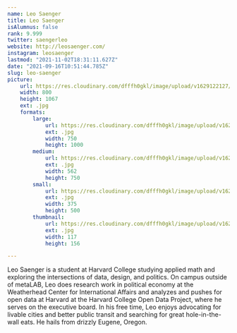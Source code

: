 ```yaml
---
name: Leo Saenger
title: Leo Saenger
isAlumnus: false
rank: 9.999
twitter: saengerleo
website: http://leosaenger.com/
instagram: leosaenger
lastmod: "2021-11-02T18:31:11.627Z"
date: "2021-09-16T10:51:44.785Z"
slug: leo-saenger
picture:
    url: https://res.cloudinary.com/dfffh0gkl/image/upload/v1629122127/leo_59a4801978.jpg
    width: 800
    height: 1067
    ext: .jpg
    formats:
        large:
            url: https://res.cloudinary.com/dfffh0gkl/image/upload/v1629122128/large_leo_59a4801978.jpg
            ext: .jpg
            width: 750
            height: 1000
        medium:
            url: https://res.cloudinary.com/dfffh0gkl/image/upload/v1629122128/medium_leo_59a4801978.jpg
            ext: .jpg
            width: 562
            height: 750
        small:
            url: https://res.cloudinary.com/dfffh0gkl/image/upload/v1629122129/small_leo_59a4801978.jpg
            ext: .jpg
            width: 375
            height: 500
        thumbnail:
            url: https://res.cloudinary.com/dfffh0gkl/image/upload/v1629122127/thumbnail_leo_59a4801978.jpg
            ext: .jpg
            width: 117
            height: 156

---
```

Leo Saenger is a student at Harvard College studying applied math and exploring the intersections of data, design, and politics. On campus outside of metaLAB, Leo does research work in political economy at the Weatherhead Center for International Affairs and analyzes and pushes for open data at Harvard at the Harvard College Open Data Project, where he serves on the executive board. In his free time, Leo enjoys advocating for livable cities and better public transit and searching for great hole-in-the-wall eats. He hails from drizzly Eugene, Oregon.